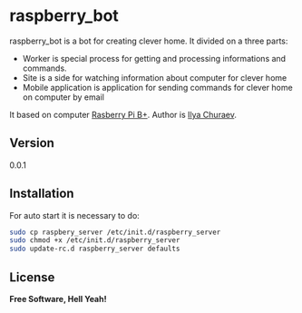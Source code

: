 raspberry_bot
=========

raspberry_bot is a bot for creating clever home. It divided on a three parts:

  - Worker is special process for getting and processing informations and commands.
  - Site is a side for watching information about computer for clever home
  - Mobile application is application for sending commands for clever home on computer by email

It based on computer [Rasberry Pi B+]. Author is [Ilya Churaev].

Version
----

0.0.1

Installation
--------------

For auto start it is necessary to do:
```sh
sudo cp raspbery_server /etc/init.d/raspberry_server
sudo chmod +x /etc/init.d/raspberry_server
sudo update-rc.d raspberry_server defaults
```


License
----

**Free Software, Hell Yeah!**

[Rasberry Pi B+]:http://www.raspberrypi.org/products/model-b-plus/
[Ilya Churaev]:https://github.com/ilyachur/
